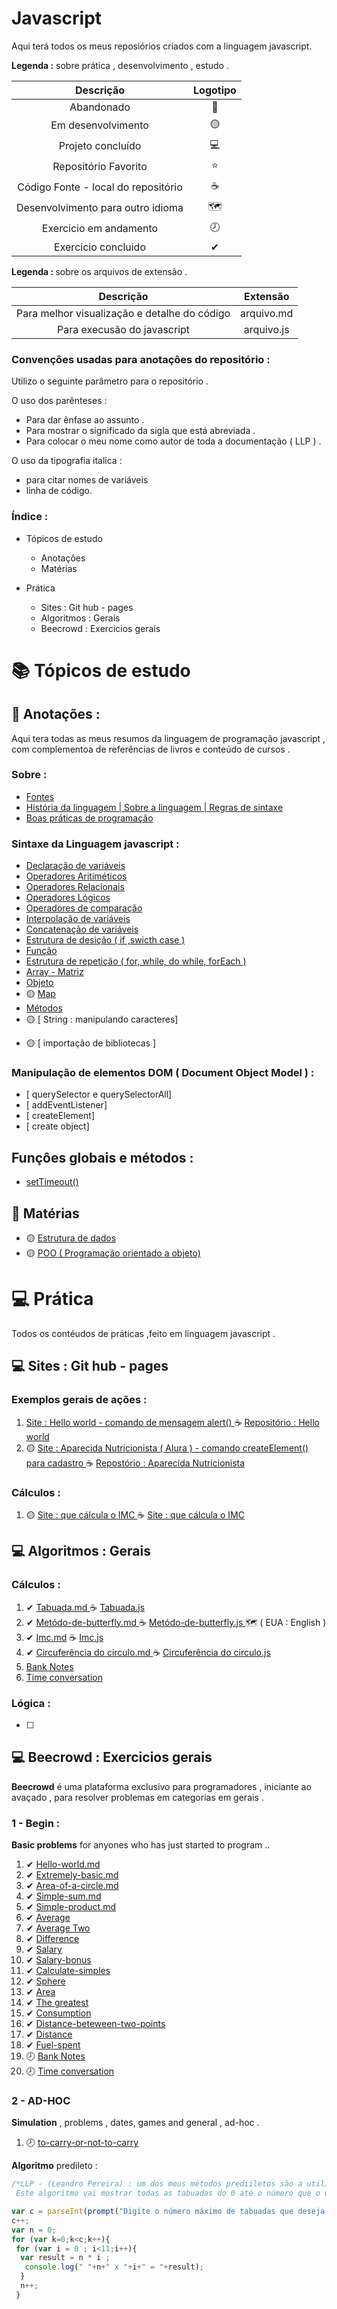 # Javascript 
<p> Aqui terá todos os meus reposiórios criados com a linguagem javascript. </p>


<strong> Legenda :</strong> sobre prática , desenvolvimento , estudo .

|Descrição | Logotipo   |
|:--: |:--:|
| Abandonado | 🔴 | 
| Em desenvolvimento    |  🟡  | 
| Projeto concluído    |  💻  | 
| Repositório Favorito | ⭐ | 
| Código Fonte - local do repositório | ☕ | 
| Desenvolvimento para outro idioma | 🗺️ |
| Exercicio em andamento |  🕗  |  
| Exercicio concluido | ✔ | 

<p> <strong> Legenda : </strong> sobre os arquivos de extensão . </p>

| Descrição | Extensão |
|:--:|:--:|
| Para melhor visualização e detalhe do código | arquivo.md|
| Para execusão do javascript | arquivo.js |

### Convençôes usadas para anotaçôes do repositório :

<p> Utilizo o seguinte parâmetro para o repositório . </p>

 <p> O uso dos parênteses : </p>

* Para dar ênfase ao assunto .
* Para mostrar o significado da sigla que está abreviada .
* Para colocar o meu nome como autor de toda a documentação ( LLP )  .
  
 <p> O uso da tipografia italica : </p>

* para citar nomes de variáveis 
* linha de código.

### Índice :

* Tópicos de estudo 

   * Anotaçôes
   * Matérias


* Prática 

   * Sites : Git hub - pages 
   * Algoritmos : Gerais
   * Beecrowd : Exercicios gerais 


# 📚 Tópicos de estudo

## :book: Anotações  :

<p> Aqui tera todas as meus resumos da linguagem de programação javascript , com complementoa de referências de livros e conteúdo de cursos . </p>

### Sobre :

* [ Fontes ](https://github.com/LeandroPereira2603/Javascript/blob/main/Explica%C3%A7%C3%B4es/fontes.md)
* [ História da linguagem | Sobre a linguagem | Regras de sintaxe   ](https://github.com/LeandroPereira2603/Javascript/blob/main/Explica%C3%A7%C3%B4es/Regras%20de%20sintaxe%20e%20historia%20.md)
* [ Boas práticas de programação ](https://github.com/LeandroPereira2603/Javascript/blob/main/Explica%C3%A7%C3%B4es/Boas-pr%C3%A1ticas-de-programa%C3%A7%C3%A3o.md)

### Sintaxe da Linguagem javascript :

* [ Declaração de variáveis](https://github.com/LeandroPereira2603/Javascript/blob/main/Explica%C3%A7%C3%B4es/Declara%C3%A7%C3%A3o%20de%20vari%C3%A1vel.md)
* [ Operadores Aritiméticos](https://github.com/LeandroPereira2603/Javascript/blob/main/Explica%C3%A7%C3%B4es/Operadores-aritmetico.md)
* [ Operadores Relacionais](https://github.com/LeandroPereira2603/Javascript/blob/main/Explica%C3%A7%C3%B4es/Operadores%20relacionais.md)
* [ Operadores Lógicos](https://github.com/LeandroPereira2603/Javascript/blob/main/Explica%C3%A7%C3%B4es/Operadores%20de%20l%C3%B3gica.md)
* [ Operadores de comparação ](https://github.com/LeandroPereira2603/Javascript/blob/main/Explica%C3%A7%C3%B4es/Operadores%20de%20compara%C3%A7%C3%A3o.md)
* [ Interpolação de variáveis ](https://github.com/LeandroPereira2603/Javascript/blob/main/Explica%C3%A7%C3%B4es/Interpola%C3%A7%C3%A3o%20de%20variavel%20.md)
* [ Concatenação de variáveis ](https://github.com/LeandroPereira2603/Javascript/blob/main/Explica%C3%A7%C3%B4es/Concatena%C3%A7%C3%A3o%20de%20variavel.md)
* [ Estrutura de desição ( if ,swicth case ) ](https://github.com/LeandroPereira2603/Javascript/blob/main/Explica%C3%A7%C3%B4es/Estrutura%20de%20decisao%20if%20%20switch%20case.md)
* [ Função](https://github.com/LeandroPereira2603/Javascript/blob/main/Explica%C3%A7%C3%B4es/Fun%C3%A7%C3%A3o.md)
* [ Estrutura de repetição ( for, while, do while, forEach )](https://github.com/LeandroPereira2603/Javascript/blob/main/Explica%C3%A7%C3%B4es/Estrutura-for-while-do-while.md)
* [ Array - Matriz](https://github.com/LeandroPereira2603/Javascript/blob/main/Explica%C3%A7%C3%B4es/Array.md)
* [ Objeto ](https://github.com/LeandroPereira2603/Javascript/blob/main/Explica%C3%A7%C3%B4es/Objeto.md)
* 🟡 [ Map ](https://github.com/LeandroPereira2603/Javascript/blob/main/Explica%C3%A7%C3%B4es%2FMap.md)
* [ Métodos ](https://github.com/LeandroPereira2603/Javascript/blob/main/Explica%C3%A7%C3%B4es/Metodo.md)
* 🟡 [ String : manipulando caracteres]
+ 🟡 [ importação de bibliotecas ]

### Manipulação de elementos DOM ( Document Object Model ) :

* [ querySelector e querySelectorAll]
* [ addEventListener]
* [ createElement]
* [ create object]

## Funçôes globais e métodos :

* [setTimeout()](https://github.com/LeandroPereira2603/Javascript/blob/main/Explica%C3%A7%C3%B4es/setTimeout.md)

## :book: Matérias 

* 🟡 [ Estrutura de dados ](https://github.com/LeandroPereira2603/Javascript/blob/main/Explica%C3%A7%C3%B4es/Estrutura%20de%20dados.md)
* 🟡 [POO ( Programação orientado a objeto) ](https://github.com/LeandroPereira2603/Javascript/blob/main/Explica%C3%A7%C3%B4es/Orienta%C3%A7%C3%A3o-objeto.md)


# 💻 Prática 

<p> Todos os contéudos de práticas ,feito em linguagem javascript .</p>

## :computer: Sites : Git hub - pages 

### Exemplos gerais de ações :
1.  [  Site : Hello world - comando de mensagem  alert()  ](https://leandropereira2603.github.io/Hello-World-Javascript/)  ☕ [Repositório : Hello world ](https://github.com/LeandroPereira2603/Hello-World-Javascript)
1. 🟡 [ Site : Aparecida Nutricionista ( Alura ) - comando createElement() para cadastro ](https://leandropereira2603.github.io/site-aparecida-nutricionista/) ☕ [Repostório : Aparecida Nutricionista ](https://github.com/LeandroPereira2603/site-aparecida-nutricionista)


### Cálculos :

1. 🟡 [ Site : que cálcula o IMC ](https://leandropereira2603.github.io/site-imc/) ☕ [ Site : que cálcula o IMC ](https://github.com/LeandroPereira2603/site-imc)


## :computer: Algoritmos : Gerais  
 
### Cálculos :

1. ✔ [ Tabuada.md  ](https://github.com/LeandroPereira2603/Javascript/blob/main/Pratica/Algoritmos/explica%C3%A7%C3%B4es/tabuada.md)  ☕  [ Tabuada.js ](https://github.com/LeandroPereira2603/Javascript/blob/main/Pratica/Algoritmos/Tabuada/function.js) 
1. ✔ [  Metódo-de-butterfly.md  ](https://github.com/LeandroPereira2603/Javascript/blob/main/Pratica/Algoritmos/explica%C3%A7%C3%B4es/Metodo-butterfly.md) ☕ [ Metódo-de-butterfly.js ](https://github.com/LeandroPereira2603/Javascript/blob/main/Pratica/Algoritmos/Metodo-butterfly/function.js)🗺️ ( EUA : English )
1. ✔ [ Imc.md](https://github.com/LeandroPereira2603/Javascript/blob/main/Pratica/Algoritmos/explica%C3%A7%C3%B4es/Imc.md) ☕ [ Imc.js](https://github.com/LeandroPereira2603/Javascript/blob/main/Pratica/Algoritmos/IMC/funtion.js)
1. ✔ [ Circuferência do circulo.md ](https://github.com/LeandroPereira2603/Javascript/blob/main/Pratica/Algoritmos/explica%C3%A7%C3%B4es/Circufer%C3%AAncia-do-circulo.md) ☕  [ Circuferência do circulo.js ](https://github.com/LeandroPereira2603/Javascript/blob/main/Pratica/Algoritmos/Circuferencia%20do%20circulo/function.js)
1. [ Bank Notes ]()
1. [Time conversation](https://github.com/LeandroPereira2603/Javascript/blob/main/Pratica%2FBeecrowd%2Fexplica%C3%A7%C3%B4es%2FBegin%2FTime-conversation.md)
###  Lógica :
* [ ]

## :computer: Beecrowd : Exercicios gerais  

<p> <strong>Beecrowd</strong> é uma plataforma exclusivo para programadores , iniciante ao avaçado , para resolver problemas em categorias em gerais . </p>

### 1 - Begin :
 
**Basic problems** for anyones who has just started to program .. 

1. ✔ [ Hello-world.md](https://github.com/LeandroPereira2603/Javascript/blob/main/Pratica/Beecrowd/explica%C3%A7%C3%B4es/Begin/hello-world.md)
1. ✔ [ Extremely-basic.md ](https://github.com/LeandroPereira2603/Javascript/blob/main/Pratica/Beecrowd/explica%C3%A7%C3%B4es/Begin/extremely-basic.md)
1. ✔ [ Area-of-a-circle.md](https://github.com/LeandroPereira2603/Javascript/blob/main/Pratica/Beecrowd/explica%C3%A7%C3%B4es/Begin/area-of-a-circle.md)
1. ✔ [ Simple-sum.md](https://github.com/LeandroPereira2603/Javascript/blob/main/Pratica/Beecrowd/explica%C3%A7%C3%B4es/Begin/Simple-sum.md)
1. ✔ [ Simple-product.md](https://github.com/LeandroPereira2603/Javascript/blob/main/Pratica/Beecrowd/explica%C3%A7%C3%B4es/Begin/Simple%20Product.md)
1. ✔ [ Average ](https://github.com/LeandroPereira2603/Javascript/blob/main/Pratica/Beecrowd/explica%C3%A7%C3%B4es/Begin/Average-one.md)
1. ✔ [ Average Two ](https://github.com/LeandroPereira2603/Javascript/blob/main/Pratica/Beecrowd/explica%C3%A7%C3%B4es/Begin/Average-two.md)
1. ✔ [ Difference ](https://github.com/LeandroPereira2603/Javascript/blob/main/Pratica/Beecrowd/explica%C3%A7%C3%B4es/Begin/Difference.md)
1. ✔ [ Salary ](https://github.com/LeandroPereira2603/Javascript/blob/main/Pratica/Beecrowd/explica%C3%A7%C3%B4es/Begin/Salary.md)
1. ✔ [ Salary-bonus ](https://github.com/LeandroPereira2603/Javascript/blob/main/Pratica/Beecrowd/explica%C3%A7%C3%B4es/Begin/Salary-with-bonus.md)
1. ✔ [ Calculate-simples ](https://github.com/LeandroPereira2603/Javascript/blob/main/Pratica/Beecrowd/explica%C3%A7%C3%B4es/Begin/Simple-calculate.md)
1. ✔ [ Sphere](https://github.com/LeandroPereira2603/Javascript/blob/main/Pratica%2FBeecrowd%2Fexplica%C3%A7%C3%B4es%2FBegin%2FSphere.md)
1. ✔ [ Area](https://github.com/LeandroPereira2603/Javascript/blob/main/Pratica%2FBeecrowd%2Fexplica%C3%A7%C3%B4es%2FBegin%2FArea.md)
1. ✔ [ The greatest ]( https://github.com/LeandroPereira2603/Javascript/blob/main/Pratica%2FBeecrowd%2Fexplica%C3%A7%C3%B4es%2FBegin%2FThe-greatest.md )
1. ✔ [ Consumption ](https://github.com/LeandroPereira2603/Javascript/blob/main/Pratica%2FBeecrowd%2Fexplica%C3%A7%C3%B4es%2FBegin%2FConsumption.md)
1. ✔ [ Distance-beteween-two-points](https://github.com/LeandroPereira2603/Javascript/blob/main/Pratica%2FBeecrowd%2Fexplica%C3%A7%C3%B4es%2FBegin%2FDistande-beetween-two-points.md)
1. ✔ [ Distance](https://github.com/LeandroPereira2603/Javascript/blob/main/Pratica%2FBeecrowd%2Fexplica%C3%A7%C3%B4es%2FBegin%2FDistance.md)
1. ✔ [ Fuel-spent ](https://github.com/LeandroPereira2603/Javascript/blob/main/Pratica%2FBeecrowd%2Fexplica%C3%A7%C3%B4es%2FBegin%2FFuel-spent.md)
1. 🕗 [ Bank Notes ](https://github.com/LeandroPereira2603/Javascript/blob/main/Pratica%2FBeecrowd%2Fexplica%C3%A7%C3%B4es%2FBegin%2FBank-notes.md)
1. 🕗 [ Time conversation ](https://github.com/LeandroPereira2603/Javascript/blob/main/Pratica%2FBeecrowd%2Fexplica%C3%A7%C3%B4es%2FBegin%2FTime-conversation.md)

### 2 - AD-HOC 

**Simulation** , problems , dates, games and general , ad-hoc  .

1. 🕗 [to-carry-or-not-to-carry](https://github.com/LeandroPereira2603/Javascript/blob/main/Pratica/Beecrowd/explica%C3%A7%C3%B4es/Ad-hoc/to-carry-or-not-to-carry.md)


**Algoritmo** predileto :

```javascript
/*LLP - (Leandro Pereira) : um dos meus métodos prediiletos são a utilização do for , exemplo :
 Este algoritmo vai mostrar todas as tabuadas do 0 até o número que o usuario digitar */

var c = parseInt(prompt("Digite o número máximo de tabuadas que deseja visualizar ")); 
c++;
var n = 0;
for (var k=0;k<c;k++){ 
 for (var i = 0 ; i<11;i++){
  var result = n * i ;
   console.log(" "+n+" x "+i+" = "+result);
  }
  n++;
 }
```
       
    
  

<!-- colocar imagem e link 
 [![Binder](https://mybinder.org/badge_logo.svg)](https://mybinder.org/v2/gh/storopoli/ciencia-de-dados/main?filepath=notebooks%2FAula_Especial_Python.ipynb)
-->
